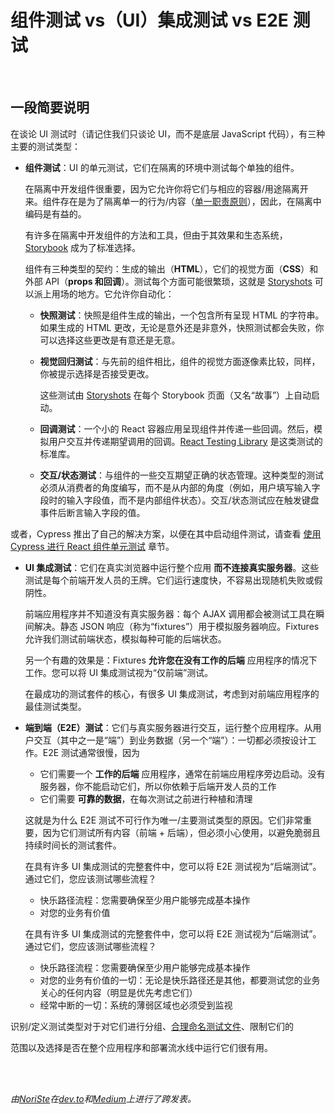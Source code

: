 # 组件测试 vs（UI）集成测试 vs E2E 测试

<!-- markdownlint-disable MD033 -->
<br/>

## 一段简要说明

在谈论 UI 测试时（请记住我们只谈论 UI，而不是底层 JavaScript 代码），有三种主要的测试类型：

- **组件测试**：UI 的单元测试，它们在隔离的环境中测试每个单独的组件。

  在隔离中开发组件很重要，因为它允许你将它们与相应的容器/用途隔离开来。组件存在是为了隔离单一的行为/内容（[单一职责原则](https://www.wikiwand.com/en/Single_responsibility_principle)），因此，在隔离中编码是有益的。

  有许多在隔离中开发组件的方法和工具，但由于其效果和生态系统，[Storybook](https://storybook.js.org) 成为了标准选择。

  组件有三种类型的契约：生成的输出（**HTML**），它们的视觉方面（**CSS**）和外部 API（**props 和回调**）。测试每个方面可能很繁琐，这就是 [Storyshots](https://www.npmjs.com/package/@storybook/addon-storyshots) 可以派上用场的地方。它允许你自动化：
  - **快照测试**：快照是组件生成的输出，一个包含所有呈现 HTML 的字符串。如果生成的 HTML 更改，无论是意外还是非意外，快照测试都会失败，你可以选择这些更改是有意还是无意。
  - **视觉回归测试**：与先前的组件相比，组件的视觉方面逐像素比较，同样，你被提示选择是否接受更改。

    这些测试由 [Storyshots](https://www.npmjs.com/package/@storybook/addon-storyshots) 在每个 Storybook 页面（又名“故事”）上自动启动。
  - **回调测试**：一个小的 React 容器应用呈现组件并传递一些回调。然后，模拟用户交互并传递期望调用的回调。[React Testing Library](https://testing-library.com/docs/react-testing-library/) 是这类测试的标准库。
  - **交互/状态测试**：与组件的一些交互期望正确的状态管理。这种类型的测试必须从消费者的角度编写，而不是从内部的角度（例如，用户填写输入字段时的输入字段值，而不是内部组件状态）。交互/状态测试应在触发键盘事件后断言输入字段的值。
  
或者，Cypress 推出了自己的解决方案，以便在其中启动组件测试，请查看 [使用 Cypress 进行 React 组件单元测试](../tools/cypress-react-component-test.zh.md) 章节。

- **UI 集成测试**：它们在真实浏览器中运行整个应用 **而不连接真实服务器**。这些测试是每个前端开发人员的王牌。它们运行速度快，不容易出现随机失败或假阴性。

  前端应用程序并不知道没有真实服务器：每个 AJAX 调用都会被测试工具在瞬间解决。静态 JSON 响应（称为“fixtures”）用于模拟服务器响应。Fixtures 允许我们测试前端状态，模拟每种可能的后端状态。

  另一个有趣的效果是：Fixtures **允许您在没有工作的后端** 应用程序的情况下工作。您可以将 UI 集成测试视为“仅前端”测试。

  在最成功的测试套件的核心，有很多 UI 集成测试，考虑到对前端应用程序的最佳测试类型。

- **端到端（E2E）测试**：它们与真实服务器进行交互，运行整个应用程序。从用户交互（其中之一是“端”）到业务数据（另一个“端”）：一切都必须按设计工作。E2E 测试通常很慢，因为
  - 它们需要一个 **工作的后端** 应用程序，通常在前端应用程序旁边启动。没有服务器，你不能启动它们，所以你依赖于后端开发人员的工作
  - 它们需要 **可靠的数据**，在每次测试之前进行种植和清理

  这就是为什么 E2E 测试不可行作为唯一/主要测试类型的原因。它们非常重要，因为它们测试所有内容（前端 + 后端），但必须小心使用，以避免脆弱且持续时间长的测试套件。

  在具有许多 UI 集成测试的完整套件中，您可以将 E2E 测试视为“后端测试”。通过它们，您应该测试哪些流程？
  - 快乐路径流程：您需要确保至少用户能够完成基本操作
  - 对您的业务有价值

  在具有许多 UI 集成测试的完整套件中，您可以将 E2E 测试视为“后端测试”。通过它们，您应该测试哪些流程？
  - 快乐路径流程：您需要确保至少用户能够完成基本操作
  - 对您的业务有价值的一切：无论是快乐路径还是其他，都要测试您的业务关心的任何内容（明显是优先考虑它们）
  - 经常中断的一切：系统的薄弱区域也必须受到监视

识别/定义测试类型对于对它们进行分组、[合理命名测试文件](/sections/generic-best-practices/name-test-files-wisely.zh.md)、限制它们的

范围以及选择是否在整个应用程序和部署流水线中运行它们很有用。

<!-- markdownlint-disable MD033 -->
<br /><br />

*由[NoriSte](https://github.com/NoriSte)在[dev.to](https://dev.to/noriste/component-vs-ui-integration-vs-e2e-tests-3i0d)和[Medium](https://medium.com/@NoriSte/component-vs-ui-integration-vs-e2e-tests-f02b575339dc)上进行了跨发表。*
